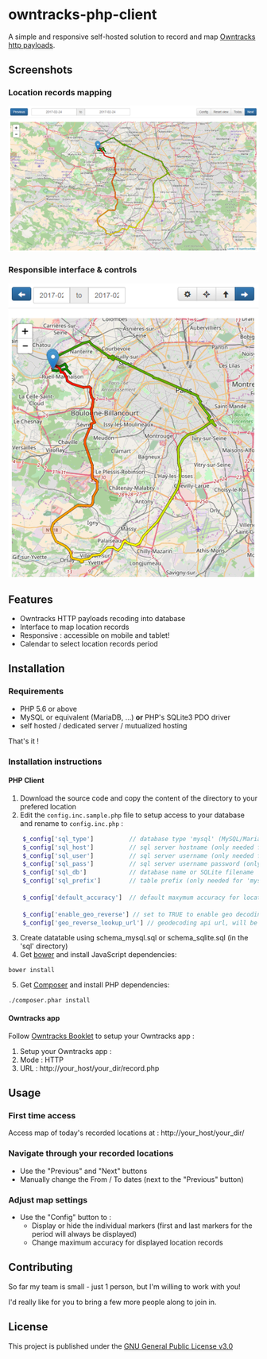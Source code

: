 owntracks-php-client
====================

A simple and responsive self-hosted solution to record and map [Owntracks](https://owntracks.org/) [http payloads](http://owntracks.org/booklet/tech/http/).

Screenshots
-----------

### Location records mapping
![Desktop view](docs/screenshot1.png?raw=true)

### Responsible interface & controls
![Responsive view](docs/screenshot2.png?raw=true)


Features
--------

* Owntracks HTTP payloads recoding into database
* Interface to map location records
* Responsive : accessible on mobile and tablet!
* Calendar to select location records period


Installation
------------

### Requirements
- PHP 5.6 or above
- MySQL or equivalent (MariaDB, …) **or** PHP's SQLite3 PDO driver
- self hosted / dedicated server / mutualized hosting

That's it !

### Installation instructions
#### PHP Client
1. Download the source code and copy the content of the directory to your prefered location
2. Edit the `config.inc.sample.php` file to setup access to your database and rename to `config.inc.php` :
```php
	$_config['sql_type']          // database type 'mysql' (MySQL/MariaDB) or 'sqlite'
	$_config['sql_host']          // sql server hostname (only needed for 'mysql')
	$_config['sql_user']          // sql server username (only needed for 'mysql')
	$_config['sql_pass']          // sql server username password (only needed for 'mysql')
	$_config['sql_db']            // database name or SQLite filename
	$_config['sql_prefix']        // table prefix (only needed for 'mysql')
	
	$_config['default_accuracy']  // default maxymum accuracy for location record to be displayed on the map
	
	$_config['enable_geo_reverse'] // set to TRUE to enable geo decoding of location records
	$_config['geo_reverse_lookup_url'] // geodecoding api url, will be appended with lat= & lon= attributes 
```
3. Create datatable using schema_mysql.sql or schema_sqlite.sql (in the 'sql' directory)
4. Get [bower](https://bower.io/) and install JavaScript dependencies:
```
bower install
```
5. Get [Composer](https://getcomposer.org/download/) and install PHP dependencies:
```
./composer.phar install
```

#### Owntracks app
Follow [Owntracks Booklet](http://owntracks.org/booklet/features/settings/) to setup your Owntracks app :

1. Setup your Owntracks app :
  1. Mode : HTTP
  2. URL : http://your_host/your_dir/record.php


Usage
-----

### First time access
Access map of today's recorded locations at : http://your_host/your_dir/

### Navigate through your recorded locations
* Use the "Previous" and "Next" buttons
* Manually change the From / To dates (next to the "Previous" button)

### Adjust map settings
* Use the "Config" button to :
  * Display or hide the individual markers (first and last markers for the period will always be displayed)
  * Change maximum accuracy for displayed location records


Contributing
------------

So far my team is small - just 1 person, but I'm willing to work with you!

I'd really like for you to bring a few more people along to join in.


License
-------

This project is published under the [GNU General Public License v3.0](https://choosealicense.com/licenses/gpl-3.0/)
